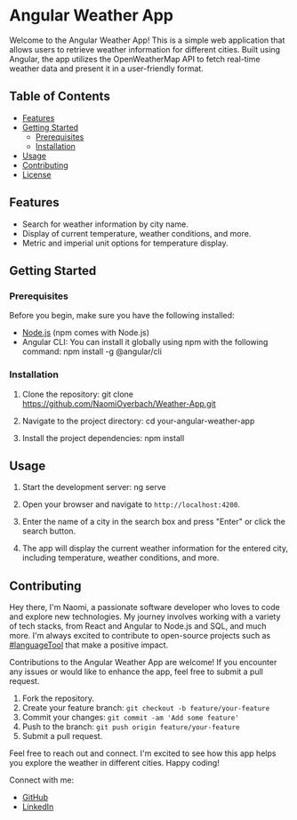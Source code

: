 # Angular Weather App

Welcome to the Angular Weather App! This is a simple web application that allows users to retrieve weather information for different cities. Built using Angular, the app utilizes the OpenWeatherMap API to fetch real-time weather data and present it in a user-friendly format.

## Table of Contents

- [Features](#features)
- [Getting Started](#getting-started)
  - [Prerequisites](#prerequisites)
  - [Installation](#installation)
- [Usage](#usage)
- [Contributing](#contributing)
- [License](#license)

## Features

- Search for weather information by city name.
- Display of current temperature, weather conditions, and more.
- Metric and imperial unit options for temperature display.

## Getting Started

### Prerequisites

Before you begin, make sure you have the following installed:

- [Node.js](https://nodejs.org/) (npm comes with Node.js)
- Angular CLI: You can install it globally using npm with the following command:
npm install -g @angular/cli
### Installation

1. Clone the repository:
   git clone https://github.com/NaomiOyerbach/Weather-App.git

2. Navigate to the project directory:
   cd your-angular-weather-app

3. Install the project dependencies:
   npm install


## Usage

1. Start the development server:
   ng serve

2. Open your browser and navigate to `http://localhost:4200`.

3. Enter the name of a city in the search box and press "Enter" or click the search button.

4. The app will display the current weather information for the entered city, including temperature, weather conditions, and more.

## Contributing

Hey there, I'm Naomi, a passionate software developer 
who loves to code and explore new technologies. 
My journey involves working with a variety of tech stacks, 
from React and Angular to Node.js and SQL, and much more. 
I'm always excited to contribute to open-source projects such as [#languageTool](https://languagetool.org/) that make a positive impact.

Contributions to the Angular Weather App are welcome! 
If you encounter any issues or would like to enhance the app, feel free to submit a pull request.

1. Fork the repository.
2. Create your feature branch: `git checkout -b feature/your-feature`
3. Commit your changes: `git commit -am 'Add some feature'`
4. Push to the branch: `git push origin feature/your-feature`
5. Submit a pull request.


Feel free to reach out and connect. I'm excited to see how this app helps you explore the weather in different cities. Happy coding!

Connect with me:
- [GitHub](https://github.com/NaomiOyerbach)
- [LinkedIn](https://www.linkedin.com/in/naomi-auerbach)
